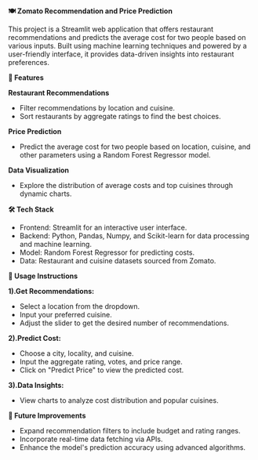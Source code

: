 **🍽️ Zomato Recommendation and Price Prediction**

This project is a Streamlit web application that offers restaurant recommendations and predicts the average cost for two people based on various inputs. Built using machine learning techniques and powered by a user-friendly interface, it provides data-driven insights into restaurant preferences.

**🚀 Features**

**Restaurant Recommendations**

* Filter recommendations by location and cuisine.
* Sort restaurants by aggregate ratings to find the best choices.

 **Price Prediction**

* Predict the average cost for two people based on location, cuisine, and other parameters using a Random Forest Regressor model.

**Data Visualization**

* Explore the distribution of average costs and top cuisines through dynamic charts.

**🛠️ Tech Stack**

* Frontend: Streamlit for an interactive user interface.
* Backend: Python, Pandas, Numpy, and Scikit-learn for data processing and machine learning.
* Model: Random Forest Regressor for predicting costs.
* Data: Restaurant and cuisine datasets sourced from Zomato.

**🎯 Usage Instructions**

**1).Get Recommendations:**

* Select a location from the dropdown.
* Input your preferred cuisine.
* Adjust the slider to get the desired number of recommendations.

**2).Predict Cost:**

* Choose a city, locality, and cuisine.
* Input the aggregate rating, votes, and price range.
* Click on "Predict Price" to view the predicted cost.

**3).Data Insights:**

* View charts to analyze cost distribution and popular cuisines.

**🔮 Future Improvements**

* Expand recommendation filters to include budget and rating ranges.
* Incorporate real-time data fetching via APIs.
* Enhance the model's prediction accuracy using advanced algorithms.
